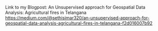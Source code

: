 Link to my Blogpost: An Unsupervised approach for Geospatial Data Analysis: Agricultural fires in Telangana
https://medium.com/@sethisimar320/an-unsupervised-approach-for-geospatial-data-analysis-agricultural-fires-in-telangana-f2d016007b92